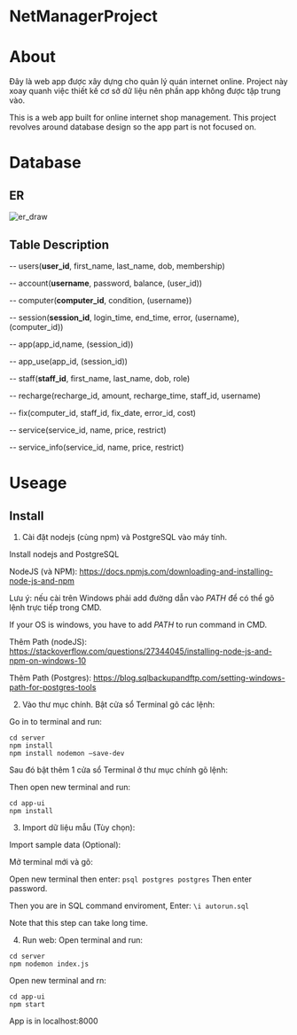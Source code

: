 # NetManagerProject

# About

Đây là web app được xây dựng cho quản lý quán internet online. Project này xoay quanh việc thiết kế cơ sở dữ liệu nên phần app không được tập trung vào.

This is a web app built for online internet shop management. This project revolves around database design so the app part is not focused on.

# Database
## ER
![er_draw](https://user-images.githubusercontent.com/58623645/194770541-ce4715c6-c390-40d0-9f39-d0a3d6cf422d.png)
## Table Description
-- users(**user_id**, first_name, last_name, dob, membership) 

-- account(**username**, password, balance, (user_id))

-- computer(**computer_id**, condition, (username))

-- session(**session_id**, login_time, end_time, error, (username),(computer_id))

-- app(app_id,name, (session_id))

-- app_use(app_id, (session_id))

-- staff(**staff_id**, first_name, last_name, dob, role)

-- recharge(recharge_id, amount, recharge_time, staff_id, username)

-- fix(computer_id, staff_id, fix_date, error_id, cost)

-- service(service_id, name, price, restrict)

-- service_info(service_id, name, price, restrict)

# Useage
## Install
1. Cài đặt nodejs (cùng npm) và PostgreSQL vào máy tính.

Install nodejs and PostgreSQL

NodeJS (và NPM): https://docs.npmjs.com/downloading-and-installing-node-js-and-npm

Lưu ý: nếu cài trên Windows phải add đường dẫn vào $PATH$ để có thể gõ lệnh trực tiếp trong CMD.

If your OS is windows, you have to add $PATH$ to run command in CMD.

Thêm Path (nodeJS): https://stackoverflow.com/questions/27344045/installing-node-js-and-npm-on-windows-10

Thêm Path (Postgres): https://blog.sqlbackupandftp.com/setting-windows-path-for-postgres-tools

2. Vào thư mục chính. Bật cửa sổ Terminal gõ các lệnh:

Go in to terminal and run:
```
cd server
npm install
npm install nodemon –save-dev
```
Sau đó bật thêm 1 cửa sổ Terminal ở thư mục chính gõ lệnh:

Then open new terminal and run:
```
cd app-ui
npm install
```
3. Import dữ liệu mẫu (Tùy chọn):

Import sample data (Optional):

Mở terminal mới và gõ:

Open new terminal then enter: `psql postgres postgres` Then enter password. 

Then you are in SQL command enviroment, Enter: `\i autorun.sql`

Note that this step can take long time.

4. Run web:
Open terminal and run:
```
cd server
npm nodemon index.js 
```
Open new terminal and rn:
```
cd app-ui
npm start
```

App is in localhost:8000
